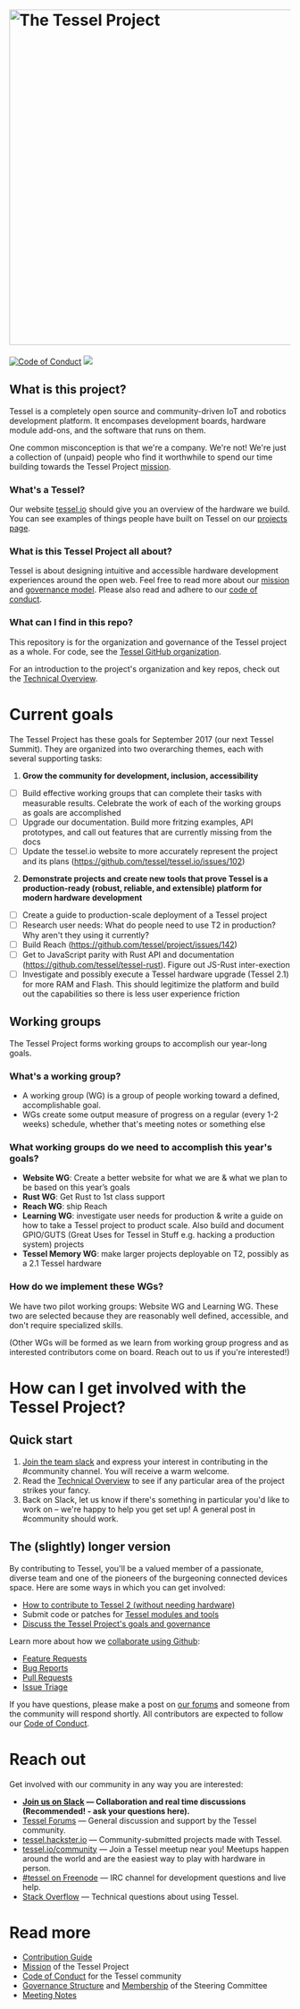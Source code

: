 # <img src="https://cloud.githubusercontent.com/assets/80639/7736468/c78ac686-fef8-11e4-9931-cc3ef8fd37a0.png" width="600" alt="The Tessel Project">

[![Code of Conduct](https://img.shields.io/badge/%E2%9D%A4-code%20of%20conduct-blue.svg?style=flat)](https://github.com/tessel/project/blob/master/CONDUCT.md) [![](https://tessel-slack.herokuapp.com/badge.svg)](https://tessel-slack.herokuapp.com/)

## What is this project?
Tessel is a completely open source and community-driven IoT and robotics development platform. It encompases development boards, hardware module add-ons, and the software that runs on them.

One common misconception is that we're a company. We're not! We're just a collection of (unpaid) people who find it worthwhile to spend our time building towards the Tessel Project [mission](MISSION.md).

### What's a Tessel?
Our website [tessel.io](https://tessel.io) should give you an overview of the hardware we build. You can see examples of things people have built on Tessel on our [projects page](https://tessel.io/projects).

### What is this Tessel Project all about?
Tessel is about designing intuitive and accessible hardware development experiences around the open web. Feel free to read more about our [mission](MISSION.md) and [governance model](GOVERNANCE.md). Please also read and adhere to our [code of conduct](https://github.com/tessel/project/blob/master/CONDUCT.md).

### What can I find in this repo?
This repository is for the organization and governance of the Tessel project as a whole. For code, see the [Tessel GitHub organization](https://github.com/tessel).

For an introduction to the project's organization and key repos, check out the [Technical Overview](https://tessel.gitbooks.io/t2-docs/content/Debugging/Technical_Overview.html).

# Current goals

The Tessel Project has these goals for September 2017 (our next Tessel Summit). They are organized into two overarching themes, each with several supporting tasks:

1. **Grow the community for development, inclusion, accessibility**
  * [ ] Build effective working groups that can complete their tasks with measurable results. Celebrate the work of each of the working groups as goals are accomplished
  * [ ] Upgrade our documentation. Build more fritzing examples, API prototypes, and call out features that are currently missing from the docs
  * [ ] Update the tessel.io website to more accurately represent the project and its plans (https://github.com/tessel/tessel.io/issues/102)
2. **Demonstrate projects and create new tools that prove Tessel is a production-ready (robust, reliable, and extensible) platform for modern hardware development**
  * [ ] Create a guide to production-scale deployment of a Tessel project
  * [ ] Research user needs: What do people need to use T2 in production? Why aren't they using it currently?
  * [ ] Build Reach (https://github.com/tessel/project/issues/142)
  * [ ] Get to JavaScript parity with Rust API and documentation (https://github.com/tessel/tessel-rust). Figure out JS-Rust inter-exection
  * [ ] Investigate and possibly execute a Tessel hardware upgrade (Tessel 2.1) for more RAM and Flash. This should legitimize the platform and build out the capabilities so there is less user experience friction

## Working groups

The Tessel Project forms working groups to accomplish our year-long goals.

### What's a working group?
* A working group (WG) is a group of people working toward a defined, accomplishable goal.
* WGs create some output measure of progress on a regular (every 1-2 weeks) schedule, whether that's meeting notes or something else

### What working groups do we need to accomplish this year's goals?
* **Website WG**:  Create a better website for what we are & what we plan to be based on this year’s goals
* **Rust WG**: Get Rust to 1st class support
* **Reach WG**: ship Reach
* **Learning WG**: investigate user needs for production & write a guide on how to take a Tessel project to product scale. Also build and document GPIO/GUTS (Great Uses for Tessel in Stuff e.g. hacking a production system) projects
* **Tessel Memory WG**: make larger projects deployable on T2, possibly as a 2.1 Tessel hardware

### How do we implement these WGs?
We have two pilot working groups: Website WG and Learning WG. These two are selected because they are reasonably well defined, accessible, and don't require specialized skills.

(Other WGs will be formed as we learn from working group progress and as interested contributors come on board. Reach out to us if you're interested!)

# How can I get involved with the Tessel Project?

## Quick start

1. [Join the team slack](//tessel-slack.herokuapp.com) and express your interest in contributing in the #community channel. You will receive a warm welcome.
2. Read the [Technical Overview](https://tessel.gitbooks.io/t2-docs/content/Debugging/Technical_Overview.html) to see if any particular area of the project strikes your fancy.
3. Back on Slack, let us know if there's something in particular you'd like to work on – we're happy to help you get set up! A general post in #community should work.

## The (slightly) longer version

By contributing to Tessel, you'll be a valued member of a passionate, diverse team and one of the pioneers of the burgeoning connected devices space. Here are some ways in which you can get involved:

* [How to contribute to Tessel 2 (without needing hardware)](https://tessel.io/blog/118385488827/contributing-to-tessel-2-without-hardware)
* Submit code or patches for [Tessel modules and tools](https://github.com/tessel)
* [Discuss the Tessel Project's goals and governance](https://github.com/tessel/project/issues)

Learn more about how we [collaborate using Github](CONTRIBUTING.md):

* [Feature Requests](CONTRIBUTING.md#feature-requests)
* [Bug Reports](CONTRIBUTING.md#bug-reports)
* [Pull Requests](CONTRIBUTING.md#pull-requests)
* [Issue Triage](CONTRIBUTING.md#issue-triage)

If you have questions, please make a post on [our forums](https://forums.tessel.io) and someone from the community will respond shortly. All contributors are expected to follow our [Code of Conduct](CONDUCT.md).

# Reach out

Get involved with our community in any way you are interested:

* **[Join us on Slack](https://tessel-slack.herokuapp.com/) &mdash; Collaboration and real time discussions (Recommended! - ask your questions here).**
* [Tessel Forums](https://forums.tessel.io/) &mdash; General discussion and support by the Tessel community.
* [tessel.hackster.io](http://tessel.hackster.io) &mdash; Community-submitted projects made with Tessel.
* [tessel.io/community](http://tessel.io/community) &mdash; Join a Tessel meetup near you! Meetups happen around the world and are the easiest way to play with hardware in person.
* [#tessel on Freenode](https://www.irccloud.com/#!/chat.freenode.net:6667/%23tessel) &mdash; IRC channel for development questions and live help.
* [Stack Overflow](http://stackoverflow.com/questions/tagged/tessel) &mdash; Technical questions about using Tessel.

# Read more

* [Contribution Guide](CONTRIBUTING.md)
* [Mission](MISSION.md) of the Tessel Project
* [Code of Conduct](CONDUCT.md) for the Tessel community
* [Governance Structure](GOVERNANCE.md) and [Membership](TEAM.md) of the Steering Committee
* [Meeting Notes](meetings/)
